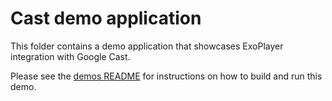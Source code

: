 # Cast demo application #

This folder contains a demo application that showcases ExoPlayer integration
with Google Cast.

Please see the [demos README](../README.md) for instructions on how to build and run this demo.